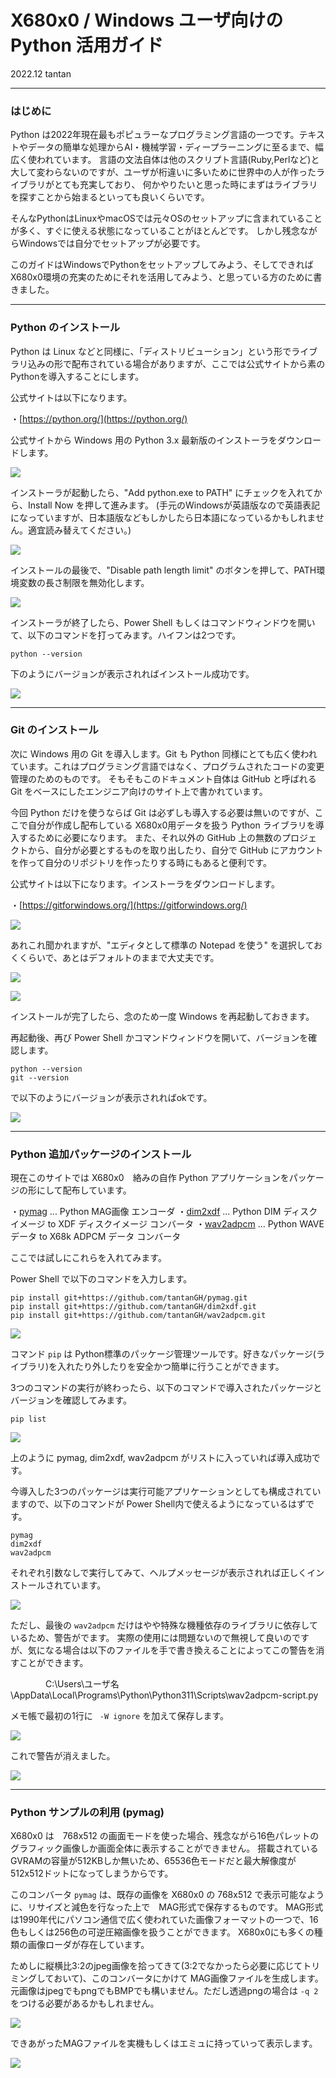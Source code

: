 # X680x0 / Windows ユーザ向けの Python 活用ガイド

2022.12 tantan

---

### はじめに

Python は2022年現在最もポピュラーなプログラミング言語の一つです。テキストやデータの簡単な処理からAI・機械学習・ディープラーニングに至るまで、幅広く使われています。
言語の文法自体は他のスクリプト言語(Ruby,Perlなど)と大して変わらないのですが、ユーザが桁違いに多いために世界中の人が作ったライブラリがとても充実しており、
何かやりたいと思った時にまずはライブラリを探すことから始まるといっても良いくらいです。

そんなPythonはLinuxやmacOSでは元々OSのセットアップに含まれていることが多く、すぐに使える状態になっていることがほとんどです。
しかし残念ながらWindowsでは自分でセットアップが必要です。

このガイドはWindowsでPythonをセットアップしてみよう、そしてできればX680x0環境の充実のためにそれを活用してみよう、と思っている方のために書きました。

---

### Python のインストール

Python は Linux などと同様に、「ディストリビューション」という形でライブラリ込みの形で配布されている場合がありますが、ここでは公式サイトから素のPythonを導入することにします。

公式サイトは以下になります。

・[https://python.org/](https://python.org/)

公式サイトから Windows 用の Python 3.x 最新版のインストーラをダウンロードします。

![](images/winpy01.png)


インストーラが起動したら、"Add python.exe to PATH" にチェックを入れてから、Install Now を押して進みます。
(手元のWindowsが英語版なので英語表記になっていますが、日本語版などもしかしたら日本語になっているかもしれません。適宜読み替えてください。)

![](images/winpy02.png)


インストールの最後で、"Disable path length limit" のボタンを押して、PATH環境変数の長さ制限を無効化します。

![](images/winpy03.png)


インストーラが終了したら、Power Shell もしくはコマンドウィンドウを開いて、以下のコマンドを打ってみます。ハイフンは2つです。

    python --version

下のようにバージョンが表示されればインストール成功です。

![](images/winpy04.png)


---

### Git のインストール

次に Windows 用の Git を導入します。Git も Python 同様にとても広く使われています。これはプログラミング言語ではなく、プログラムされたコードの変更管理のためのものです。
そもそもこのドキュメント自体は GitHub と呼ばれる Git をベースにしたエンジニア向けのサイト上で書かれています。

今回 Python だけを使うならば Git は必ずしも導入する必要は無いのですが、ここで自分が作成し配布している X680x0用データを扱う Python ライブラリを導入するために必要になります。
また、それ以外の GitHub 上の無数のプロジェクトから、自分が必要とするものを取り出したり、自分で GitHub にアカウントを作って自分のリポジトリを作ったりする時にもあると便利です。

公式サイトは以下になります。インストーラをダウンロードします。

・[https://gitforwindows.org/](https://gitforwindows.org/)

![](images/winpy05.png)


あれこれ聞かれますが、"エディタとして標準の Notepad を使う" を選択しておくくらいで、あとはデフォルトのままで大丈夫です。

![](images/winpy06.png)

![](images/winpy08.png)


インストールが完了したら、念のため一度 Windows を再起動しておきます。

再起動後、再び Power Shell かコマンドウィンドウを開いて、バージョンを確認します。

    python --version
    git --version

で以下のようにバージョンが表示されればokです。

![](images/winpy09.png)

---

### Python 追加パッケージのインストール

現在このサイトでは X680x0　絡みの自作 Python アプリケーションをパッケージの形にして配布しています。

・[pymag](https://github.com/tantanGH/pymag/) ... Python MAG画像 エンコーダ
・[dim2xdf](https://github.com/tantanGH/dim2xdf/) ... Python DIM ディスクイメージ to XDF ディスクイメージ コンバータ
・[wav2adpcm](https://github.com/tantanGH/wav2adpcm/) ... Python WAVE データ to X68k ADPCM データ コンバータ


ここでは試しにこれらを入れてみます。

Power Shell で以下のコマンドを入力します。

    pip install git+https://github.com/tantanGH/pymag.git
    pip install git+https://github.com/tantanGH/dim2xdf.git   
    pip install git+https://github.com/tantanGH/wav2adpcm.git

![](images/winpy10.png)

コマンド `pip` は Python標準のパッケージ管理ツールです。好きなパッケージ(ライブラリ)を入れたり外したりを安全かつ簡単に行うことができます。

3つのコマンドの実行が終わったら、以下のコマンドで導入されたパッケージとバージョンを確認してみます。

    pip list

![](images/winpy11.png)

上のように pymag, dim2xdf, wav2adpcm がリストに入っていれば導入成功です。

今導入した3つのパッケージは実行可能アプリケーションとしても構成されていますので、以下のコマンドが Power Shell内で使えるようになっているはずです。

    pymag
    dim2xdf
    wav2adpcm
    
それぞれ引数なしで実行してみて、ヘルプメッセージが表示されれば正しくインストールされています。

![](images/winpy12.png)


ただし、最後の `wav2adpcm` だけはやや特殊な機種依存のライブラリに依存しているため、警告がでます。
実際の使用には問題ないので無視して良いのですが、気になる場合は以下のファイルを手で書き換えることによってこの警告を消すことができます。

　　　　C:\Users\ユーザ名\AppData\Local\Programs\Python\Python311\Scripts\wav2adpcm-script.py
    
メモ帳で最初の1行に ` -W ignore` を加えて保存します。

![](images/winpy13.png)

これで警告が消えました。

![](images/winpy14.png)


---

### Python サンプルの利用 (pymag)

X680x0 は　768x512 の画面モードを使った場合、残念ながら16色パレットのグラフィック画像しか画面全体に表示することができません。
搭載されているGVRAMの容量が512KBしか無いため、65536色モードだと最大解像度が512x512ドットになってしまうからです。

このコンバータ `pymag` は、既存の画像を X680x0 の 768x512 で表示可能なように、リサイズと減色を行なった上で　MAG形式で保存するものです。
MAG形式は1990年代にパソコン通信で広く使われていた画像フォーマットの一つで、16色もしくは256色の可逆圧縮画像を扱うことができます。
X680x0にも多くの種類の画像ローダが存在しています。

ためしに縦横比3:2のjpeg画像を拾ってきて(3:2でなかったら必要に応じてトリミングしておいて)、このコンバータにかけて MAG画像ファイルを生成します。
元画像はjpegでもpngでもBMPでも構いません。ただし透過pngの場合は `-q 2` をつける必要があるかもしれません。

![](images/winpy15.png)

できあがったMAGファイルを実機もしくはエミュに持っていって表示します。

![](images/winpy16.png)

    
